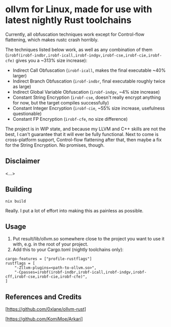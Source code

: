 # ollvm for Linux, made for use with latest nightly Rust toolchains

Currently, all obfuscation techniques work except for Control-flow flattening, which makes rustc crash horribly.

The techniques listed below work, as well as any combination of them (`irobf(irobf-indbr,irobf-icall,irobf-indgv,irobf-cse,irobf-cie,irobf-cfe)` gives you a ~313% size increase):

- Indirect Call Obfuscation (`irobf-icall`, makes the final executable ~40% larger)
- Indirect Branch Obfuscation (`irobf-indbr`, final executable roughly twice as large)
- Indirect Global Variable Obfuscation (`irobf-indgv`, ~4% size increase)
- Constant String Encryption (`irobf-cse`, doesn't really encrypt anything for now, but the target compiles successfully)
- Constant Integer Encryption (`irobf-cie`, ~55% size increase, usefulness questionable)
- Constant FP Encryption (`irobf-cfe`, no size difference)

The project is in WIP state, and because my LLVM and C++ skills are not the best, I can't guarantee that it will ever be fully functional.
Next to come is cross-platform support, Control-flow flattening after that, then maybe a fix for the String Encryption. No promises, though.

## Disclaimer

<...>

## Building

```
nix build
```

Really. I put a lot of effort into making this as painless as possible.

## Usage

1. Put result/lib/ollvm.so somewhere close to the project you want to use it with, e.g. in the root of your project.
2. Add this to your Cargo.toml (nightly toolchains only):

```
cargo-features = ["profile-rustflags"]
rustflags = [
    "-Zllvm-plugins=<path-to-ollvm.so>",
    "-Cpasses=irobf(irobf-indbr,irobf-icall,irobf-indgv,irobf-cff,irobf-cse,irobf-cie,irobf-cfe)",
]
```

## References and Credits

[https://github.com/0xlane/ollvm-rust]

[https://github.com/KomiMoe/Arkari]
